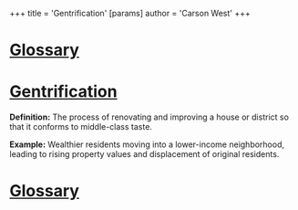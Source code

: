 +++
 title = 'Gentrification'
[params]
	author = 'Carson West'
+++
# [Glossary](./../glossary/)

# [Gentrification](./../gentrification/) 
**Definition:**  The process of renovating and improving a house or district so that it conforms to middle-class taste.

**Example:**  Wealthier residents moving into a lower-income neighborhood, leading to rising property values and displacement of original residents.

# [Glossary](./../glossary/)